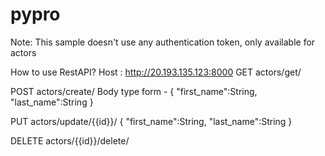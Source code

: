 # pypro
Note: This sample doesn't use any authentication token, only available for actors

How to use RestAPI?
Host : http://20.193.135.123:8000
GET actors/get/

POST actors/create/
Body type form - 
{
  "first_name":String, 
  "last_name":String
}

PUT actors/update/{{id}}/
{
  "first_name":String, 
  "last_name":String
}

DELETE actors/{{id}}/delete/

